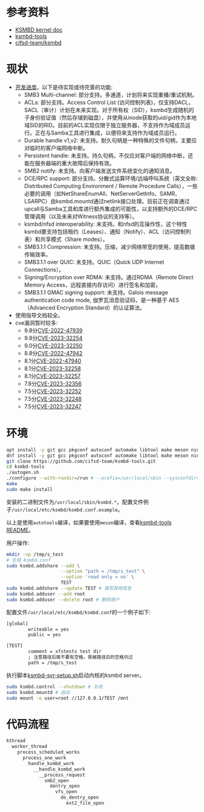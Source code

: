 # 参考资料

- [KSMBD kernel doc](https://chenxiaosong.com/src/translations/smb/ksmbd-kernel-doc.html)
- [ksmbd-tools](https://chenxiaosong.com/src/translations/smb/ksmbd-tools-readme.html)
- [cifsd-team/ksmbd](https://github.com/cifsd-team/ksmbd)

# 现状

- [开发进度](https://github.com/torvalds/linux/blob/master/Documentation/filesystems/smb/ksmbd.rst#ksmbd-feature-status)。以下是待实现或待完善的功能:
  - SMB3 Multi-channel: 部分支持。多通道，计划将来实现重播/重试机制。
  - ACLs: 部分支持。Access Control List (访问控制列表)，仅支持DACL，SACL（审计）计划在未来实现。对于所有权（SID），ksmbd生成随机的子身份验证值（然后存储到磁盘），并使用从inode获取的uid/gid作为本地域SID的RID。目前的ACL实现仅限于独立服务器，不支持作为域成员运行。正在与Samba工具进行集成，以便将来支持作为域成员运行。
  - Durable handle v1,v2: 未支持。耐久句柄是一种特殊的文件句柄，主要应对临时的客户端网络中断。
  - Persistent handle: 未支持。持久句柄，不仅应对客户端的网络中断，还能在服务器端的重大故障后保持有效。
  - SMB2 notify: 未支持。向客户端发送文件系统变化的通知消息。
  - DCE/RPC support: 部分支持。分散式运算环境/远端呼叫系统（英文全称: Distributed Computing Environment / Remote Procedure Calls），一些必要的调用（如NetShareEnumAll、NetServerGetInfo、SAMR、LSARPC）由ksmbd.mountd通过netlink接口处理。目前正在调查通过upcall与Samba工具和库进行额外集成的可能性，以支持额外的DCE/RPC管理调用（以及未来对Witness协议的支持等）。
  - ksmbd/nfsd interoperability: 未支持。和nfsd的互操作性，这个特性ksmbd要支持包括租约（Leases）、通知（Notify）、ACL（访问控制列表）和共享模式（Share modes）。
  - SMB3.1.1 Compression: 未支持。压缩，减少网络带宽的使用，提高数据传输效率。
  - SMB3.1.1 over QUIC: 未支持。QUIC（Quick UDP Internet Connections）。
  - Signing/Encryption over RDMA: 未支持。通过RDMA（Remote Direct Memory Access，远程直接内存访问）进行签名和加密。
  - SMB3.1.1 GMAC signing support: 未支持。Galois message authentication code mode, 伽罗瓦消息验证码，是一种基于 AES（Advanced Encryption Standard）的认证算法。
- 使用指导文档较全。
- cve漏洞暂时较多:
  - 9.8分[CVE-2022-47939](https://nvd.nist.gov/vuln/detail/cve-2022-47939)
  - 9.8分[CVE-2023-32254](https://nvd.nist.gov/vuln/detail/CVE-2023-32254)
  - 9.0分[CVE-2023-32250](https://nvd.nist.gov/vuln/detail/CVE-2023-32250)
  - 8.8分[CVE-2022-47942](https://nvd.nist.gov/vuln/detail/CVE-2022-47942)
  - 8.1分[CVE-2022-47940](https://nvd.nist.gov/vuln/detail/CVE-2022-47940)
  - 8.1分[CVE-2023-32258](https://nvd.nist.gov/vuln/detail/CVE-2023-32258)
  - 8.1分[CVE-2023-32257](https://nvd.nist.gov/vuln/detail/CVE-2023-32257)
  - 7.8分[CVE-2023-32356](https://nvd.nist.gov/vuln/detail/CVE-2023-32356)
  - 7.5分[CVE-2023-32252](https://nvd.nist.gov/vuln/detail/CVE-2023-32252)
  - 7.5分[CVE-2023-32248](https://nvd.nist.gov/vuln/detail/CVE-2023-32248)
  - 7.5分[CVE-2023-32247](https://nvd.nist.gov/vuln/detail/CVE-2023-32247)

# 环境

```sh
apt install -y git gcc pkgconf autoconf automake libtool make meson ninja-build gawk libnl-3-dev libnl-genl-3-dev libglib2.0-dev
dnf install -y git gcc pkgconf autoconf automake libtool make meson ninja-build gawk libnl3-devel glib2-devel
git clone https://github.com/cifsd-team/ksmbd-tools.git
cd ksmbd-tools
./autogen.sh
./configure --with-rundir=/run # --prefix=/usr/local/sbin --sysconfdir=/usr/local/etc
make
sudo make install 
```

安装的二进制文件为`/usr/local/sbin/ksmbd.*`，配置文件例子`/usr/local/etc/ksmbd/ksmbd.conf.example`。

以上是使用`autotools`编译，如果要使用`meson`编译，查看[ksmbd-tools README](https://chenxiaosong.com/src/translations/smb/ksmbd-tools-readme.html)。

用户操作:
<!--
```sh
# 以下3个命令是很早以前的命令
# ksmbd.adduser --add-user=MyUser
# ksmbd.adduser --update-user=MyUser --password=MyNewPassword
# ksmbd.adduser --del-user=MyUser
```
-->
```sh
mkdir -vp /tmp/s_test
# 生成 ksmbd.conf
sudo ksmbd.addshare --add \
                    --option "path = /tmp/s_test" \
                    --option 'read only = no' \
                    TEST
sudo ksmbd.addshare --update TEST # 填写其他信息
sudo ksmbd.adduser --add root
sudo ksmbd.adduser --delete root # 删除用户
```

配置文件`/usr/local/etc/ksmbd/ksmbd.conf`的一个例子如下:
```sh
[global]
        writeable = yes
        public = yes

[TEST]
        comment = xfstests test dir
        ; 注意路径后面不要有空格，我被路径后的空格坑过
        path = /tmp/s_test
```

执行脚本[ksmbd-svr-setup.sh](https://gitee.com/chenxiaosonggitee/blog/blob/master/course/smb/ksmbd-svr-setup.sh)启动内核的ksmbd server。

```sh
sudo ksmbd.control --shutdown # 关闭
sudo ksmbd.mountd # 启动
sudo mount -o user=root //127.0.0.1/TEST /mnt
```

# 代码流程

```c
kthread
  worker_thread
    process_scheduled_works
      process_one_work
        handle_ksmbd_work
          __handle_ksmbd_work
            __process_request
              smb2_open
                dentry_open
                  vfs_open
                    do_dentry_open
                      ext2_file_open
```